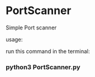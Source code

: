 # PortScanner
Simple Port scanner

usage:

run this command in the terminal:
<h3>python3 PortScanner.py</h3>
